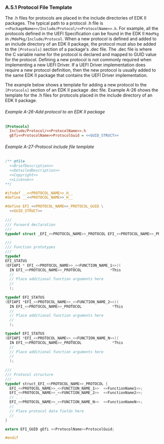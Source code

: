 <!--- @file
  A.5.1 _Protocol File Template_

  Copyright (c) 2012-2018, Intel Corporation. All rights reserved.<BR>

  Redistribution and use in source (original document form) and 'compiled'
  forms (converted to PDF, epub, HTML and other formats) with or without
  modification, are permitted provided that the following conditions are met:

  1) Redistributions of source code (original document form) must retain the
     above copyright notice, this list of conditions and the following
     disclaimer as the first lines of this file unmodified.

  2) Redistributions in compiled form (transformed to other DTDs, converted to
     PDF, epub, HTML and other formats) must reproduce the above copyright
     notice, this list of conditions and the following disclaimer in the
     documentation and/or other materials provided with the distribution.

  THIS DOCUMENTATION IS PROVIDED BY TIANOCORE PROJECT "AS IS" AND ANY EXPRESS OR
  IMPLIED WARRANTIES, INCLUDING, BUT NOT LIMITED TO, THE IMPLIED WARRANTIES OF
  MERCHANTABILITY AND FITNESS FOR A PARTICULAR PURPOSE ARE DISCLAIMED. IN NO
  EVENT SHALL TIANOCORE PROJECT  BE LIABLE FOR ANY DIRECT, INDIRECT, INCIDENTAL,
  SPECIAL, EXEMPLARY, OR CONSEQUENTIAL DAMAGES (INCLUDING, BUT NOT LIMITED TO,
  PROCUREMENT OF SUBSTITUTE GOODS OR SERVICES; LOSS OF USE, DATA, OR PROFITS;
  OR BUSINESS INTERRUPTION) HOWEVER CAUSED AND ON ANY THEORY OF LIABILITY,
  WHETHER IN CONTRACT, STRICT LIABILITY, OR TORT (INCLUDING NEGLIGENCE OR
  OTHERWISE) ARISING IN ANY WAY OUT OF THE USE OF THIS DOCUMENTATION, EVEN IF
  ADVISED OF THE POSSIBILITY OF SUCH DAMAGE.

-->

### A.5.1 Protocol File Template

The .h files for protocols are placed in the include directories of EDK II
packages. The typical path to a protocol .h file is
`<<PackageName>>/Include/Protocol/<<ProtocolName>>.h`. For example, all the
protocols defined in the UEFI Specification can be found in the EDK II `MdePkg`
in `/MdePkg/Include/Protocol`. When a new protocol is defined and added to an
include directory of an EDK II package, the protocol must also be added to the
`[Protocols]` section of a package's .dec file. The .dec file is where the C
variable name for the protocol is declared and mapped to GUID value for the
protocol. Defining a new protocol is not commonly required when implementing a
new UEFI Driver. If a UEFI Driver implementation does require a new protocol
definition, then the new protocol is usually added to the same EDK II package
that contains the UEFI Driver implementation.

The example below shows a template for adding a new protocol to the
`[Protocols]` section of an EDK II package .dec file. Example A-26 shows the
template for the .h files for protocols placed in the include directory of an
EDK II package.

###### Example A-26-Add protocol to an EDK II package

```ini
[Protocols]
  Include/Protocol/<<ProtocolName>>.h
  gEfi<<ProtocolName>>ProtocolGuid = <<GUID_STRUCT>>
```

###### Example A-27-Protocol include file template

```c
/** @file
  <<BriefDescription>>
  <<DetailedDescription>>
  <<Copyright>>
  <<License>>
**/

#ifndef __<<PROTOCOL_NAME>>_H__
#define __<<PROTOCOL_NAME>>_H__

#define EFI_<<PROTOCOL_NAME>>_PROTOCOL_GUID \
  <<GUID_STRUCT>>
  
///
/// Forward declaration
///
typedef struct _EFI_<<PROTOCOL_NAME>>_PROTOCOL EFI_<<PROTOCOL_NAME>>_PROTOCOL;

///
/// Function prototypes
///
typedef
EFI_STATUS
(EFIAPI * EFI_<<PROTOCOL_NAME>>_<<FUNCTION_NAME_1>>)(
  IN EFI_<<PROTOCOL_NAME>>_PROTOCOL             *This
  //
  // Place additional function arguments here
  //
  );
  
typedef EFI_STATUS
(EFIAPI *EFI_<<PROTOCOL_NAME>>_<<FUNCTION_NAME_2>>)(
  IN EFI_<<PROTOCOL_NAME>>_PROTOCOL              *This
  //
  // Place additional function arguments here
  //
  );

typedef EFI_STATUS
(EFIAPI *EFI_<<PROTOCOL_NAME>>_<<FUNCTION_NAME_N>>)(
  IN EFI_<<PROTOCOL_NAME>>_PROTOCOL              *This
  //
  // Place additional function arguments here
  //
  );
  
///
/// Protocol structure
///
typedef struct_EFI_<<PROTOCOL_NAME>>_PROTOCOL {
  EFI_<<PROTOCOL_NAME>>_<<FUNCTION_NAME_1>>  <<FunctionName1>>;
  EFI_<<PROTOCOL_NAME>>_<<FUNCTION_NAME_2>>  <<FunctionName2>>;
  // . . .
  EFI_<<PROTOCOL_NAME>>_<<FUNCTION_NAME_N>>  <<FunctionNameN>>;
  //
  // Place protocol data fields here
  //
}

extern EFI_GUID gEfi <<ProtocolName>>ProtocolGuid;

#endif
```
